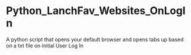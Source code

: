 # Python_LanchFav_Websites_OnLogIn
A python script that opens your default browser and opens tabs up based on a txt file on initial User Log In
